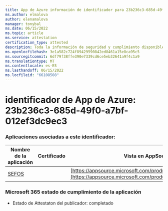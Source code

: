 ```yaml
---
title: App de Azure información de identificador para 23b236c3-685d-49f0-a7bf-012ef3dc9ec3
ms.author: elmalova
author: elenamalova
manager: tonybal
ms.date: 06/15/2022
ms.topic: article
ms.service: attestation
certification_type: attested
description: Toda la información de seguridad y cumplimiento disponible para 23b236c3-685d-49f0-a7bf-012ef3dc9ec3.
ms.openlocfilehash: 3e1a582c724f89429590842ed8461a15e8ca95c5
ms.sourcegitcommit: 6df79f38ffe390e7339cd6ce5eb32641a9f4c1a9
ms.translationtype: MT
ms.contentlocale: es-ES
ms.lasthandoff: 06/15/2022
ms.locfileid: "66108508"
---
```

# <a name="azure-app-id-23b236c3-685d-49f0-a7bf-012ef3dc9ec3"></a>identificador de App de Azure: 23b236c3-685d-49f0-a7bf-012ef3dc9ec3


### <a name="apps-associated-with-this-id"></a>Aplicaciones asociadas a este identificador:
| **Nombre de la aplicación** | **Certificado** | **Vista en AppSource** |
|--------------|---------------|-----------------------|
| [SEFOS](../forward/WA200003219.md) |  | [https://appsource.microsoft.com/product/office/WA200003219](https://appsource.microsoft.com/product/office/WA200003219) |

### <a name="microsoft-365-app-compliance-status"></a>Microsoft 365 estado de cumplimiento de la aplicación
- Estado de Attestaton del publicador: completado
